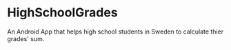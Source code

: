 # HighSchoolGrades
An Android App that helps high school students in Sweden to calculate thier grades' sum.
